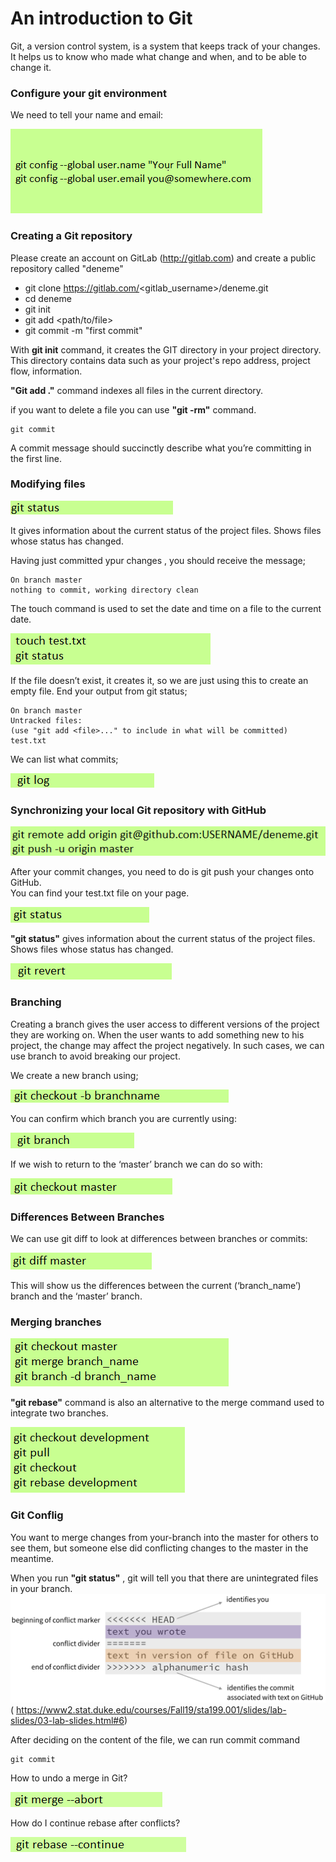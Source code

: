 
  # An introduction to Git
  Git, a version control system, is a system that keeps track of your changes.
  It helps us to know who made what change and when, and to be able to change it.

   ### **Configure your git environment**
   We need to tell your name and email:

![](Screenshot_635.png)

### **Creating a Git repository**
Please create an account on GitLab (http://gitlab.com) and create a public repository called "deneme"

- git clone https://gitlab.com/<gitlab_username>/deneme.git
- cd deneme
- git init  
- git add <path/to/file>
- git commit -m "first commit"

With **git init** command, it creates the GIT directory in your project directory. This directory contains data such as your project's repo address, project flow, information.

 **"Git add ."** command indexes all files in the current directory.

 if you want to delete a file you can use **"git -rm"** command.

    git commit
  
   A commit message should
succinctly describe what you’re committing in the first line.

### **Modifying files**
![](Screenshot_639.png)

It gives information about the current status of the project files. Shows files whose status has changed.

Having just committed ypur changes , you should receive the message;

    On branch master
    nothing to commit, working directory clean

The touch command is used to set the date and time on a file to the current date.

  ![](Screenshot_640.png)

   If the file doesn’t exist, it creates it, so we are just using this to create an empty file.
   End your output from git status;

    On branch master
    Untracked files:
    (use "git add <file>..." to include in what will be committed)
    test.txt

We can list what commits;

![](Screenshot_641.png)

### **Synchronizing your local Git repository with GitHub**
![](Screenshot_642.png)

After your commit changes, you need to do is git push your changes onto GitHub.  
You can find your test.txt file on your page.

![](Screenshot_643.png)

**"git status"** gives information about the current status of the project files. Shows files whose status has changed.

![](Screenshot_644.png)

### **Branching**

Creating a branch gives the user access to different versions of the project they are working on. When the user wants to add something new to his project, the change may affect the project negatively. In such cases, we can use branch to avoid breaking our project.

We create a new branch using;

![](Screenshot_645.png)

You can confirm
which branch you are currently using:

![](Screenshot_646.png)

If we wish to return to the ‘master’ branch we can do so with:

![](Screenshot_647.png)


### **Differences Between Branches**
We can use git diff to look at differences between branches or commits:

 ![](Screenshot_648.png)
 
 This will show us the differences between the current (‘branch_name’) branch and the ‘master’ branch.


 ### **Merging branches**
 ![](Screenshot_649.png)


 **"git rebase"** command is also an alternative to the merge command used to integrate two branches.

 ![](Screenshot_650.png)

  ### **Git Conflig**
  You want to merge changes from your-branch into the master for others to see them, but someone else did conflicting changes to the master  in the meantime.

  When you run **"git status"** , git will tell you that there are unintegrated files in your branch.
  ![](merge-conflict-identifiers.png)
 ( https://www2.stat.duke.edu/courses/Fall19/sta199.001/slides/lab-slides/03-lab-slides.html#6)

 After deciding on the content of the file, we can run commit command

    git commit


How to undo a merge in Git?

![](Screenshot_651.png)

How do I continue rebase after conflicts?

![](Screenshot_652.png)
